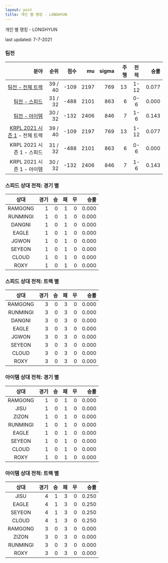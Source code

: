 ```yaml
---
layout: post
title: 개인 별 랭킹 - LONGHYUN
---
```



개인 별 랭킹 - LONGHYUN


last updated: 7-7-2021


### 팀전

| 분야 | 순위 | 점수 | mu | sigma | 주행 | 전적 | 승률 |
|---:|---:|---:|---:|---:|---:|:---:|---:|
| [팀전 - 전체 트랙](../team-full) | 39 / 40 | -109 | 2197 | 769 | 13 | 1-12 | 0.077 |
| [팀전 - 스피드](../team-speed) | 31 / 32 | -488 | 2101 | 863 | 6 | 0-6 | 0.000 |
| [팀전 - 아이템](../team-item) | 30 / 32 | -132 | 2406 | 846 | 7 | 1-6 | 0.143 |
| [KRPL 2021 시즌 1](../teams-t2021_1) - 전체 트랙 | 39 / 40 | -109 | 2197 | 769 | 13 | 1-12 | 0.077 |
| KRPL 2021 시즌 1 - 스피드 | 31 / 32 | -488 | 2101 | 863 | 6 | 0-6 | 0.000 |
| KRPL 2021 시즌 1 - 아이템 | 30 / 32 | -132 | 2406 | 846 | 7 | 1-6 | 0.143 |

### 스피드 상대 전적: 경기 별

| 상대 | 경기 | 승 | 패 | 무 | 승률 |
|:---:|---:|---:|---:|---:|---:|
| RAMGONG | 1 | 0 | 1 | 0 | 0.000 |
| RUNMINGI | 1 | 0 | 1 | 0 | 0.000 |
| DANGNI | 1 | 0 | 1 | 0 | 0.000 |
| EAGLE | 1 | 0 | 1 | 0 | 0.000 |
| JGWON | 1 | 0 | 1 | 0 | 0.000 |
| SEYEON | 1 | 0 | 1 | 0 | 0.000 |
| CLOUD | 1 | 0 | 1 | 0 | 0.000 |
| ROXY | 1 | 0 | 1 | 0 | 0.000 |

### 스피드 상대 전적: 트랙 별

| 상대 | 경기 | 승 | 패 | 무 | 승률 |
|:---:|---:|---:|---:|---:|---:|
| RAMGONG | 3 | 0 | 3 | 0 | 0.000 |
| RUNMINGI | 3 | 0 | 3 | 0 | 0.000 |
| DANGNI | 3 | 0 | 3 | 0 | 0.000 |
| EAGLE | 3 | 0 | 3 | 0 | 0.000 |
| JGWON | 3 | 0 | 3 | 0 | 0.000 |
| SEYEON | 3 | 0 | 3 | 0 | 0.000 |
| CLOUD | 3 | 0 | 3 | 0 | 0.000 |
| ROXY | 3 | 0 | 3 | 0 | 0.000 |

### 아이템 상대 전적: 경기 별

| 상대 | 경기 | 승 | 패 | 무 | 승률 |
|:---:|---:|---:|---:|---:|---:|
| RAMGONG | 1 | 0 | 1 | 0 | 0.000 |
| JISU | 1 | 0 | 1 | 0 | 0.000 |
| ZIZON | 1 | 0 | 1 | 0 | 0.000 |
| RUNMINGI | 1 | 0 | 1 | 0 | 0.000 |
| EAGLE | 1 | 0 | 1 | 0 | 0.000 |
| SEYEON | 1 | 0 | 1 | 0 | 0.000 |
| CLOUD | 1 | 0 | 1 | 0 | 0.000 |
| ROXY | 1 | 0 | 1 | 0 | 0.000 |

### 아이템 상대 전적: 트랙 별

| 상대 | 경기 | 승 | 패 | 무 | 승률 |
|:---:|---:|---:|---:|---:|---:|
| JISU | 4 | 1 | 3 | 0 | 0.250 |
| EAGLE | 4 | 1 | 3 | 0 | 0.250 |
| SEYEON | 4 | 1 | 3 | 0 | 0.250 |
| CLOUD | 4 | 1 | 3 | 0 | 0.250 |
| RAMGONG | 3 | 0 | 3 | 0 | 0.000 |
| ZIZON | 3 | 0 | 3 | 0 | 0.000 |
| RUNMINGI | 3 | 0 | 3 | 0 | 0.000 |
| ROXY | 3 | 0 | 3 | 0 | 0.000 |
